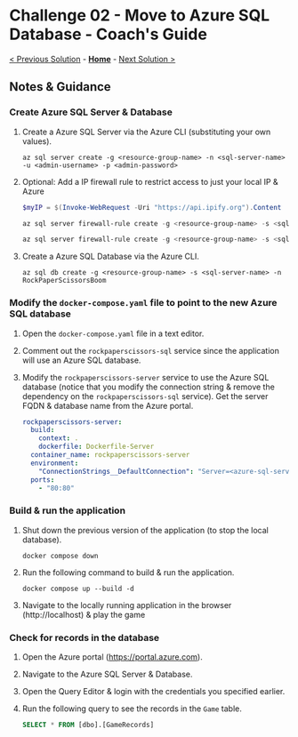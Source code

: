 # Challenge 02 - Move to Azure SQL Database - Coach's Guide

[< Previous Solution](./Solution-01.md) - **[Home](./README.md)** - [Next Solution >](./Solution-03.md)

## Notes & Guidance

### Create Azure SQL Server & Database

1.  Create a Azure SQL Server via the Azure CLI (substituting your own values).

    ```shell
    az sql server create -g <resource-group-name> -n <sql-server-name> -u <admin-username> -p <admin-password>
    ```

1.  Optional: Add a IP firewall rule to restrict access to just your local IP & Azure

    ```powershell
    $myIP = $(Invoke-WebRequest -Uri "https://api.ipify.org").Content

    az sql server firewall-rule create -g <resource-group-name> -s <sql-server-name> -n AllowMyIP --start-ip-address $myIP --end-ip-address $myIP

    az sql server firewall-rule create -g <resource-group-name> -s <sql-server-name> -n AllowAzure --start-ip-address 0.0.0.0 --end-ip-address 0.0.0.0
    ```

1.  Create a Azure SQL Database via the Azure CLI.

    ```shell
    az sql db create -g <resource-group-name> -s <sql-server-name> -n RockPaperScissorsBoom
    ```

### Modify the `docker-compose.yaml` file to point to the new Azure SQL database

1.  Open the `docker-compose.yaml` file in a text editor.

1.  Comment out the `rockpaperscissors-sql` service since the application will use an Azure SQL database.

1.  Modify the `rockpaperscissors-server` service to use the Azure SQL database (notice that you modify the connection string & remove the dependency on the `rockpaperscissors-sql` service). Get the server FQDN & database name from the Azure portal.

    ```yaml
    rockpaperscissors-server:
      build:
        context: .
        dockerfile: Dockerfile-Server
      container_name: rockpaperscissors-server
      environment:
        "ConnectionStrings__DefaultConnection": "Server=<azure-sql-server-fqdn>,1433;Database=<azure-sql-db-name>;User Id=<admin-username>;Password=<admin-password>;Encrypt=False;Persist Security Info=False;trusted_connection=False"
      ports:
        - "80:80"
    ```

### Build & run the application

1.  Shut down the previous version of the application (to stop the local database).

    ```shell
    docker compose down
    ```

1.  Run the following command to build & run the application.

    ```shell
    docker compose up --build -d
    ```

1.  Navigate to the locally running application in the browser (http://localhost) & play the game

### Check for records in the database

1.  Open the Azure portal (https://portal.azure.com).

1.  Navigate to the Azure SQL Server & Database.

1.  Open the Query Editor & login with the credentials you specified earlier.

1.  Run the following query to see the records in the `Game` table.

    ```sql
    SELECT * FROM [dbo].[GameRecords]
    ```
